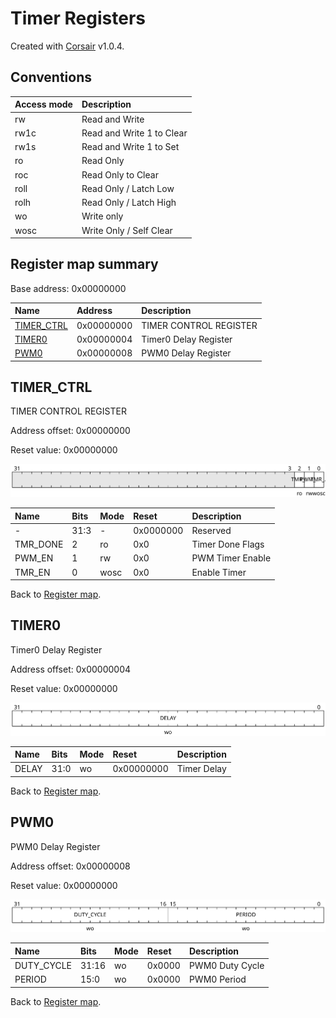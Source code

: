 # Timer Registers

Created with [Corsair](https://github.com/esynr3z/corsair) v1.0.4.

## Conventions

| Access mode | Description               |
| :---------- | :------------------------ |
| rw          | Read and Write            |
| rw1c        | Read and Write 1 to Clear |
| rw1s        | Read and Write 1 to Set   |
| ro          | Read Only                 |
| roc         | Read Only to Clear        |
| roll        | Read Only / Latch Low     |
| rolh        | Read Only / Latch High    |
| wo          | Write only                |
| wosc        | Write Only / Self Clear   |

## Register map summary

Base address: 0x00000000

| Name                     | Address    | Description |
| :---                     | :---       | :---        |
| [TIMER_CTRL](#timer_ctrl) | 0x00000000 | TIMER CONTROL REGISTER |
| [TIMER0](#timer0)        | 0x00000004 | Timer0 Delay Register |
| [PWM0](#pwm0)            | 0x00000008 | PWM0 Delay Register |

## TIMER_CTRL

TIMER CONTROL REGISTER

Address offset: 0x00000000

Reset value: 0x00000000

![timer_ctrl](md_img/timer_ctrl.svg)

| Name             | Bits   | Mode            | Reset      | Description |
| :---             | :---   | :---            | :---       | :---        |
| -                | 31:3   | -               | 0x0000000  | Reserved |
| TMR_DONE         | 2      | ro              | 0x0        | Timer Done Flags |
| PWM_EN           | 1      | rw              | 0x0        | PWM Timer Enable |
| TMR_EN           | 0      | wosc            | 0x0        | Enable Timer |

Back to [Register map](#register-map-summary).

## TIMER0

Timer0 Delay Register

Address offset: 0x00000004

Reset value: 0x00000000

![timer0](md_img/timer0.svg)

| Name             | Bits   | Mode            | Reset      | Description |
| :---             | :---   | :---            | :---       | :---        |
| DELAY            | 31:0   | wo              | 0x00000000 | Timer Delay |

Back to [Register map](#register-map-summary).

## PWM0

PWM0 Delay Register

Address offset: 0x00000008

Reset value: 0x00000000

![pwm0](md_img/pwm0.svg)

| Name             | Bits   | Mode            | Reset      | Description |
| :---             | :---   | :---            | :---       | :---        |
| DUTY_CYCLE       | 31:16  | wo              | 0x0000     | PWM0 Duty Cycle |
| PERIOD           | 15:0   | wo              | 0x0000     | PWM0 Period |

Back to [Register map](#register-map-summary).

